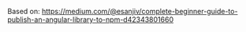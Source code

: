 Based on: https://medium.com/@esanjiv/complete-beginner-guide-to-publish-an-angular-library-to-npm-d42343801660
